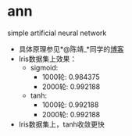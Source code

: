 # ann
simple artificial neural network

+ 具体原理参见*@陈靖_*同学的[博客](http://blog.csdn.net/zhongkejingwang/article/details/44514073)
+ Iris数据集上效果：
	+ sigmoid: 
		+ 1000轮: 0.984375
		+ 2000轮: 0.992188
	+ tanh:
		+ 1000轮: 0.992188
		+ 2000轮: 0.992188
+ Iris数据集上，tanh收敛更快
